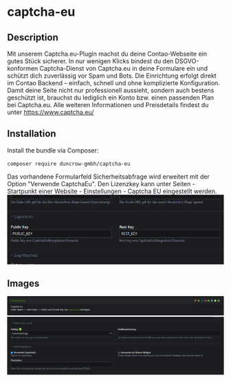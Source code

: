 # captcha-eu

## Description
Mit unserem Captcha.eu-Plugin machst du deine Contao-Webseite ein gutes Stück sicherer. In nur wenigen Klicks bindest du den DSGVO-konformen Captcha-Dienst von Captcha.eu in deine Formulare ein und schützt dich zuverlässig vor Spam und Bots. Die Einrichtung erfolgt direkt im Contao Backend – einfach, schnell und ohne komplizierte Konfiguration.
Damit deine Seite nicht nur professionell aussieht, sondern auch bestens geschützt ist, brauchst du lediglich ein Konto bzw. einen passenden Plan bei Captcha.eu. Alle weiteren Informationen und Preisdetails findest du unter https://www.captcha.eu/


## Installation

Install the bundle via Composer:

```
composer require duncrow-gmbh/captcha-eu
```

Das vorhandene Formularfeld Sicherheitsabfrage wird erweitert mit der Option "Verwende CaptchaEu". 
Den Lizenzkey kann unter Seiten - Startpunkt einer Website - Einstellungen - Captcha EU eingestellt werden.
![](docs/images/image3.png)

## Images
![](docs/images/image1.png)
![](docs/images/image2.png)
